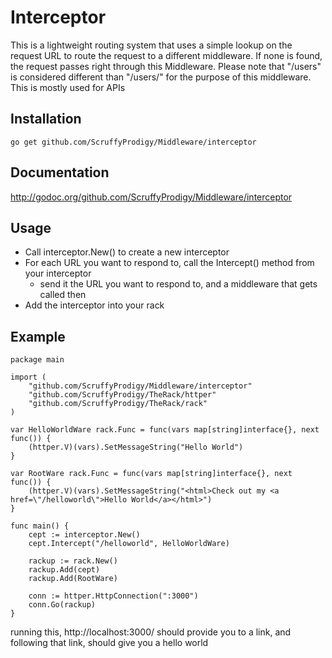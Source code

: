 # Interceptor
This is a lightweight routing system that uses a simple lookup on the request URL to route the request to a different middleware.  If none is found, the request passes right through this Middleware.  Please note that "/users" is considered different than "/users/" for the purpose of this middleware.  This is mostly used for APIs

## Installation
`go get github.com/ScruffyProdigy/Middleware/interceptor`

## Documentation
http://godoc.org/github.com/ScruffyProdigy/Middleware/interceptor

## Usage

* Call interceptor.New() to create a new interceptor
* For each URL you want to respond to, call the Intercept() method from your interceptor
	* send it the URL you want to respond to, and a middleware that gets called then
* Add the interceptor into your rack

## Example

	package main

	import (
		"github.com/ScruffyProdigy/Middleware/interceptor"
		"github.com/ScruffyProdigy/TheRack/httper"
		"github.com/ScruffyProdigy/TheRack/rack"
	)

	var HelloWorldWare rack.Func = func(vars map[string]interface{}, next func()) {
		(httper.V)(vars).SetMessageString("Hello World")
	}

	var RootWare rack.Func = func(vars map[string]interface{}, next func()) {
		(httper.V)(vars).SetMessageString("<html>Check out my <a href=\"/helloworld\">Hello World</a></html>")
	}

	func main() {
		cept := interceptor.New()
		cept.Intercept("/helloworld", HelloWorldWare)

		rackup := rack.New()
		rackup.Add(cept)
		rackup.Add(RootWare)

		conn := httper.HttpConnection(":3000")
		conn.Go(rackup)
	}
	
	
running this, http://localhost:3000/ should provide you to a link, and following that link, should give you a hello world
